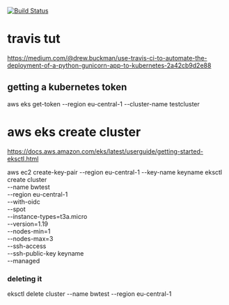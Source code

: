 [![Build Status](https://travis-ci.com/JustinGuese/kubernetes-flask-postgres-template-tutorial.svg?branch=master)](https://travis-ci.com/JustinGuese/kubernetes-flask-postgres-template-tutorial)

# travis tut

https://medium.com/@drew.buckman/use-travis-ci-to-automate-the-deployment-of-a-python-gunicorn-app-to-kubernetes-2a42cb9d2e88

## getting a kubernetes token

aws eks get-token --region eu-central-1 --cluster-name testcluster

# aws eks create cluster

https://docs.aws.amazon.com/eks/latest/userguide/getting-started-eksctl.html


aws ec2 create-key-pair --region eu-central-1 --key-name keyname
eksctl create cluster \
--name bwtest \
--region eu-central-1 \
--with-oidc \
--spot \
--instance-types=t3a.micro \
--version=1.19 \
--nodes-min=1 \
--nodes-max=3 \
--ssh-access \
--ssh-public-key keyname \
--managed


### deleting it

eksctl delete cluster --name bwtest --region eu-central-1
